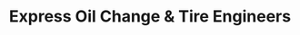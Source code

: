 ---
title: "Express Oil Change & Tire Engineers"
url: /tuscaloosa/express-oil-change-und-tire-engineers-highway-69-south/
shop: Reifen
---